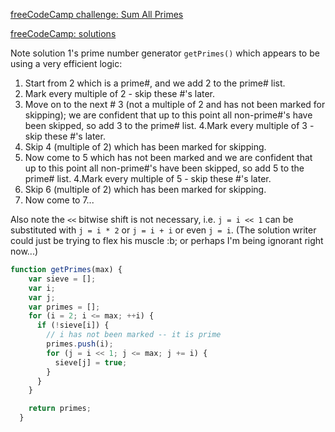 [freeCodeCamp challenge: Sum All Primes](https://www.freecodecamp.org/learn/javascript-algorithms-and-data-structures/intermediate-algorithm-scripting/sum-all-primes)

[freeCodeCamp: solutions](https://forum.freecodecamp.org/t/freecodecamp-challenge-guide-sum-all-primes/16085)

Note solution 1's prime number generator `getPrimes()` which appears to be using a very efficient logic:
1. Start from 2 which is a prime#, and we add 2 to the prime# list.
2. Mark every multiple of 2 - skip these #'s later.
3. Move on to the next # 3 (not a multiple of 2 and has not been marked for skipping); we are confident that up to this point all non-prime#'s have been skipped, so add 3 to the prime# list.
4.Mark every multiple of 3 - skip these #'s later.
4. Skip 4 (multiple of 2) which has been marked for skipping.
5. Now come to 5 which has not been marked and we are confident that up to this point all non-prime#'s have been skipped, so add 5 to the prime# list.
4.Mark every multiple of 5 - skip these #'s later.
4. Skip 6 (multiple of 2) which has been marked for skipping.
4. Now come to 7...

Also note the `<<` bitwise shift is not necessary, i.e. `j = i << 1` can be substituted with `j = i * 2` or `j = i + i` or even `j = i`. (The solution writer could just be trying to flex his muscle :b; or perhaps I'm being ignorant right now...)
```js
function getPrimes(max) {
    var sieve = [];
    var i;
    var j;
    var primes = [];
    for (i = 2; i <= max; ++i) {
      if (!sieve[i]) {
        // i has not been marked -- it is prime
        primes.push(i);
        for (j = i << 1; j <= max; j += i) {
          sieve[j] = true;
        }
      }
    }

    return primes;
  }
  ```
